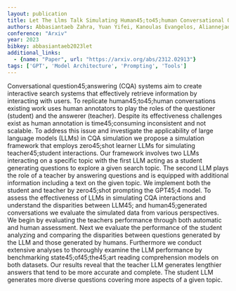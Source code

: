 ```yaml
---
layout: publication
title: Let The Llms Talk Simulating Human45;to45;human Conversational QA Via Zero45;shot Llm45;to45;llm Interactions
authors: Abbasiantaeb Zahra, Yuan Yifei, Kanoulas Evangelos, Aliannejadi Mohammad
conference: "Arxiv"
year: 2023
bibkey: abbasiantaeb2023let
additional_links:
  - {name: "Paper", url: "https://arxiv.org/abs/2312.02913"}
tags: ['GPT', 'Model Architecture', 'Prompting', 'Tools']
---
```

Conversational question45;answering (CQA) systems aim to create interactive search systems that effectively retrieve information by interacting with users. To replicate human45;to45;human conversations existing work uses human annotators to play the roles of the questioner (student) and the answerer (teacher). Despite its effectiveness challenges exist as human annotation is time45;consuming inconsistent and not scalable. To address this issue and investigate the applicability of large language models (LLMs) in CQA simulation we propose a simulation framework that employs zero45;shot learner LLMs for simulating teacher45;student interactions. Our framework involves two LLMs interacting on a specific topic with the first LLM acting as a student generating questions to explore a given search topic. The second LLM plays the role of a teacher by answering questions and is equipped with additional information including a text on the given topic. We implement both the student and teacher by zero45;shot prompting the GPT45;4 model. To assess the effectiveness of LLMs in simulating CQA interactions and understand the disparities between LLM45; and human45;generated conversations we evaluate the simulated data from various perspectives. We begin by evaluating the teachers performance through both automatic and human assessment. Next we evaluate the performance of the student analyzing and comparing the disparities between questions generated by the LLM and those generated by humans. Furthermore we conduct extensive analyses to thoroughly examine the LLM performance by benchmarking state45;of45;the45;art reading comprehension models on both datasets. Our results reveal that the teacher LLM generates lengthier answers that tend to be more accurate and complete. The student LLM generates more diverse questions covering more aspects of a given topic.
